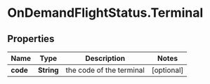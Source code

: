 # OnDemandFlightStatus.Terminal

## Properties

Name | Type | Description | Notes
------------ | ------------- | ------------- | -------------
**code** | **String** | the code of the terminal | [optional] 


